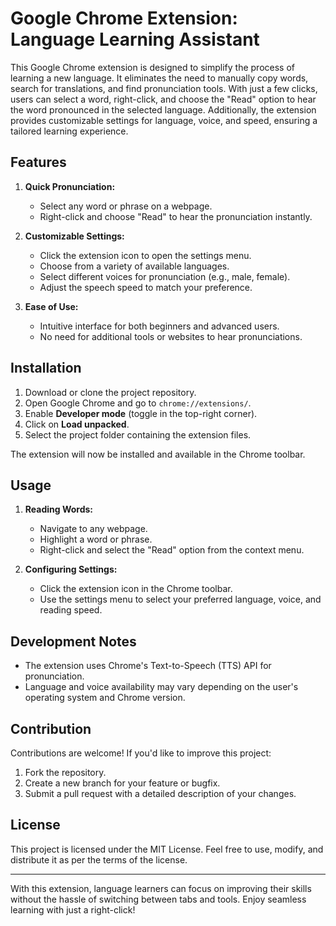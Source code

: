 # Google Chrome Extension: Language Learning Assistant

This Google Chrome extension is designed to simplify the process of learning a new language. It eliminates the need to manually copy words, search for translations, and find pronunciation tools. With just a few clicks, users can select a word, right-click, and choose the "Read" option to hear the word pronounced in the selected language. Additionally, the extension provides customizable settings for language, voice, and speed, ensuring a tailored learning experience.

## Features

1. **Quick Pronunciation:**

   - Select any word or phrase on a webpage.
   - Right-click and choose "Read" to hear the pronunciation instantly.

2. **Customizable Settings:**

   - Click the extension icon to open the settings menu.
   - Choose from a variety of available languages.
   - Select different voices for pronunciation (e.g., male, female).
   - Adjust the speech speed to match your preference.

3. **Ease of Use:**

   - Intuitive interface for both beginners and advanced users.
   - No need for additional tools or websites to hear pronunciations.

## Installation

1. Download or clone the project repository.
2. Open Google Chrome and go to `chrome://extensions/`.
3. Enable **Developer mode** (toggle in the top-right corner).
4. Click on **Load unpacked**.
5. Select the project folder containing the extension files.

The extension will now be installed and available in the Chrome toolbar.

## Usage

1. **Reading Words:**

   - Navigate to any webpage.
   - Highlight a word or phrase.
   - Right-click and select the "Read" option from the context menu.

2. **Configuring Settings:**

   - Click the extension icon in the Chrome toolbar.
   - Use the settings menu to select your preferred language, voice, and reading speed.

## Development Notes

- The extension uses Chrome's Text-to-Speech (TTS) API for pronunciation.
- Language and voice availability may vary depending on the user's operating system and Chrome version.

## Contribution

Contributions are welcome! If you'd like to improve this project:

1. Fork the repository.
2. Create a new branch for your feature or bugfix.
3. Submit a pull request with a detailed description of your changes.

## License

This project is licensed under the MIT License. Feel free to use, modify, and distribute it as per the terms of the license.

---

With this extension, language learners can focus on improving their skills without the hassle of switching between tabs and tools. Enjoy seamless learning with just a right-click!